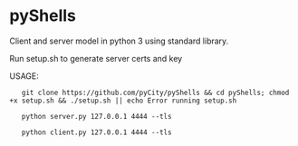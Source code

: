 # pyShells
Client and server model in python 3 using standard library. 


Run setup.sh to generate server certs and key

USAGE:

       git clone https://github.com/pyCity/pyShells && cd pyShells; chmod +x setup.sh && ./setup.sh || echo Error running setup.sh

       python server.py 127.0.0.1 4444 --tls

       python client.py 127.0.0.1 4444 --tls


